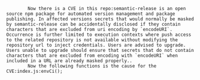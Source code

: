 
            Now there is a CVE in this repo:semantic-release is an open source npm package for automated version management and package publishing. In affected versions secrets that would normally be masked by semantic-release can be accidentally disclosed if they contain characters that are excluded from uri encoding by `encodeURI`. Occurrence is further limited to execution contexts where push access to the related repository is not available without modifying the repository url to inject credentials. Users are advised to upgrade. Users unable to upgrade should ensure that secrets that do not contain characters that are excluded from encoding with `encodeURI` when included in a URL are already masked properly..
            Now the following functions is the cause for the CVE:index.js:envCi();
            